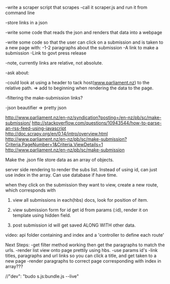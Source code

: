 -write a scraper script that scrapes
    -call it scraper.js and run it from command line

-store links in a json

-write some code that reads the json and renders that data into a webpage

-write some code so that the user can click on a submission and is taken to a new page with:
-1-2 paragraphs about the submission
-A link to make a submission
-Link to govt press release

-note, currently links are relative, not absolute.

-ask about:

-could look at using a header to tack host(www.parliament.nz) to
 the relative path. => add to beginning when rendering the data to the page.

 -filtering the make-submission links?


-json beautifier => pretty json

http://www.parliament.nz/en-nz/syndication?posting=/en-nz/pb/sc/make-submission/
http://stackoverflow.com/questions/10943544/how-to-parse-an-rss-feed-using-javascript
http://doc.scrapy.org/en/0.14/intro/overview.html
http://www.parliament.nz/en-nz/pb/sc/make-submission?Criteria.PageNumber=1&Criteria.ViewDetails=1
http://www.parliament.nz/en-nz/pb/sc/make-submission

Make the .json file store data as an array of objects.

server side rendering to render the subs list. Instead of using id, can just use index in the array. Can use database if have time.

when they click on the submission they want to view, create a new route, which corresponds with
1. view all submissions
  in each(hbs) docs, look for position of item.

2. view submission form for id
  get id from params (:id), render it on template using hidden field.

3. post submission
  id will get saved ALONG WITH other data.

  video: api folder containing and index and a 'controller to define each route'

Next Steps:
  -get filter method working then get the paragraphs to match the urls.
  -render list view onto page prettily using hbs.
    -use params id's
  -link titles, paragraphs and url links so you can click a title, and get taken to a new page
  -render paragraphs to correct page corresponding with index in array???







//"dev": "budo s.js:bundle.js --live"

